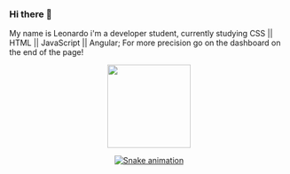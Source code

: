 ### Hi there 👋

My name is Leonardo i'm a developer student, currently studying CSS || HTML || JavaScript || Angular;
For more precision go on the dashboard on the end of the page!

<div align="center">
  <a href="https://github.com/leowitcroz">
  <img height="150em" src="https://github-readme-stats.vercel.app/api?username=leowitcroz&show_icons=true&theme=dracula&include_all_commits=true&count_private=true"/>

  ![Snake animation](https://github.com/leowitcroz/leowitcroz/blob/output/github-contribution-grid-snake.svg)
</div>
